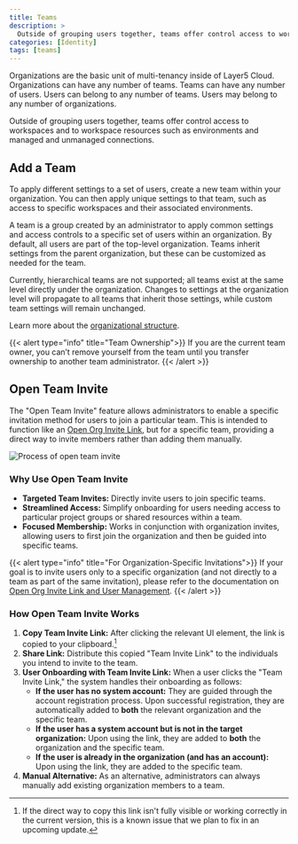 ```yaml
---
title: Teams
description: >
  Outside of grouping users together, teams offer control access to workspaces and to workspace resources such as environments and managed and unmanaged connections.
categories: [Identity]
tags: [teams]
---
```


Organizations are the basic unit of multi-tenancy inside of Layer5 Cloud. Organizations can have any number of teams. Teams can have any number of users. Users can belong to any number of teams. Users may belong to any number of organizations.

Outside of grouping users together, teams offer control access to workspaces and to workspace resources such as environments and managed and unmanaged connections.

## Add a Team

To apply different settings to a set of users, create a new team within your organization. You can then apply unique settings to that team, such as access to specific workspaces and their associated environments.

A team is a group created by an administrator to apply common settings and access controls to a specific set of users within an organization. By default, all users are part of the top-level organization. Teams inherit settings from the parent organization, but these can be customized as needed for the team.

Currently, hierarchical teams are not supported; all teams exist at the same level directly under the organization. Changes to settings at the organization level will propagate to all teams that inherit those settings, while custom team settings will remain unchanged.

Learn more about the [organizational structure](/cloud/identity). 

{{< alert type="info" title="Team Ownership">}}
If you are the current team owner, you can’t remove yourself from the team until you transfer ownership to another team administrator.
{{< /alert >}}

## Open Team Invite

The "Open Team Invite" feature allows administrators to enable a specific invitation method for users to join a particular team. This is intended to function like an [Open Org Invite Link](https://docs.layer5.io/cloud/identity/users/user-management/), but for a specific team, providing a direct way to invite members rather than adding them manually.

![Process of open team invite](/cloud/identity/teams/open_team_invite.gif) 

### Why Use Open Team Invite

* **Targeted Team Invites:** Directly invite users to join specific teams.
* **Streamlined Access:** Simplify onboarding for users needing access to particular project groups or shared resources within a team.
* **Focused Membership:** Works in conjunction with organization invites, allowing users to first join the organization and then be guided into specific teams.

{{< alert type="info" title="For Organization-Specific Invitations">}}
If your goal is to invite users only to a specific organization (and not directly to a team as part of the same invitation), please refer to the documentation on [Open Org Invite Link and User Management](https://docs.layer5.io/cloud/identity/users/user-management/).
{{< /alert >}}

### How Open Team Invite Works

1.  **Copy Team Invite Link:** After clicking the relevant UI element, the link is copied to your clipboard.[^1]
2.  **Share Link:** Distribute this copied "Team Invite Link" to the individuals you intend to invite to the team.
3.  **User Onboarding with Team Invite Link:** When a user clicks the "Team Invite Link," the system handles their onboarding as follows:
    * **If the user has no system account:** They are guided through the account registration process. Upon successful registration, they are automatically added to **both** the relevant organization and the specific team.
    * **If the user has a system account but is not in the target organization:** Upon using the link, they are added to **both** the organization and the specific team.
    * **If the user is already in the organization (and has an account):** Upon using the link, they are added to the specific team.
4.  **Manual Alternative:** As an alternative, administrators can always manually add existing organization members to a team.

[^1]: If the direct way to copy this link isn't fully visible or working correctly in the current version, this is a known issue that we plan to fix in an upcoming update.